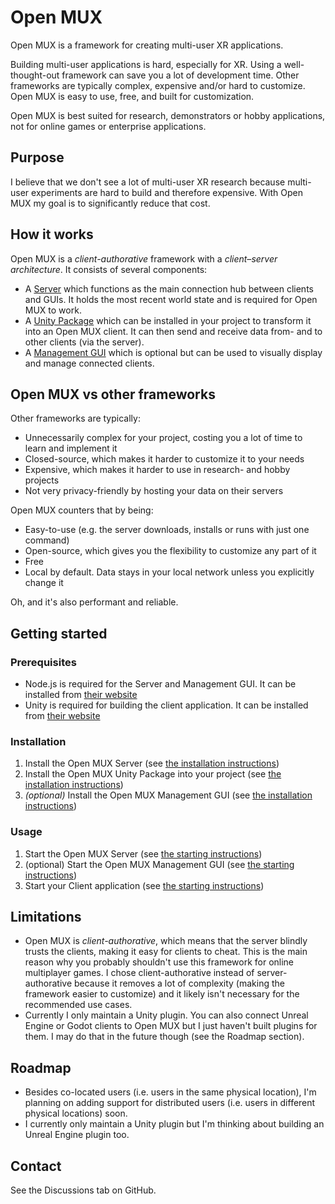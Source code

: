 # Open MUX

Open MUX is a framework for creating multi-user XR applications.

Building multi-user applications is hard, especially for XR. Using a well-thought-out framework can save you a lot of development time. Other frameworks are typically complex, expensive and/or hard to customize. Open MUX is easy to use, free, and built for customization.

Open MUX is best suited for research, demonstrators or hobby applications, not for online games or enterprise applications.

## Purpose

I believe that we don't see a lot of multi-user XR research because multi-user experiments are hard to build and therefore expensive. With Open MUX my goal is to significantly reduce that cost.

## How it works

Open MUX is a _client-authorative_ framework with a _client–server architecture_. It consists of several components:

- A [Server](https://github.com/open-mux/open-mux-server) which functions as the main connection hub between clients and GUIs. It holds the most recent world state and is required for Open MUX to work.
- A [Unity Package](https://github.com/open-mux/open-mux-client-unity) which can be installed in your project to transform it into an Open MUX client. It can then send and receive data from- and to other clients (via the server).
- A [Management GUI](https://github.com/open-mux/open-mux-management-gui) which is optional but can be used to visually display and manage connected clients.

## Open MUX vs other frameworks

Other frameworks are typically:

- Unnecessarily complex for your project, costing you a lot of time to learn and implement it
- Closed-source, which makes it harder to customize it to your needs
- Expensive, which makes it harder to use in research- and hobby projects
- Not very privacy-friendly by hosting your data on their servers

Open MUX counters that by being:

- Easy-to-use (e.g. the server downloads, installs or runs with just one command)
- Open-source, which gives you the flexibility to customize any part of it
- Free
- Local by default. Data stays in your local network unless you explicitly change it

Oh, and it's also performant and reliable.

## Getting started

### Prerequisites

- Node.js is required for the Server and Management GUI. It can be installed from [their website](https://nodejs.org/)
- Unity is required for building the client application. It can be installed from [their website](https://unity.com/)

### Installation

1. Install the Open MUX Server (see [the installation instructions](https://github.com/open-mux/open-mux-server/blob/main/README.md))
1. Install the Open MUX Unity Package into your project (see [the installation instructions](https://github.com/open-mux/open-mux-client-unity/blob/main/README.md))
1. _(optional)_ Install the Open MUX Management GUI (see [the installation instructions](https://github.com/open-mux/open-mux-management-gui/blob/main/README.md))

### Usage

1. Start the Open MUX Server (see [the starting instructions](https://github.com/open-mux/open-mux-server/blob/main/README.md))
1. (optional) Start the Open MUX Management GUI (see [the starting instructions](https://github.com/open-mux/open-mux-management-gui/blob/main/README.md))
1. Start your Client application (see [the starting instructions](https://github.com/open-mux/open-mux-client-unity/blob/main/README.md))

## Limitations

- Open MUX is _client-authorative_, which means that the server blindly trusts the clients, making it easy for clients to cheat. This is the main reason why you probably shouldn't use this framework for online multiplayer games. I chose client-authorative instead of server-authorative because it removes a lot of complexity (making the framework easier to customize) and it likely isn't necessary for the recommended use cases.
- Currently I only maintain a Unity plugin. You can also connect Unreal Engine or Godot clients to Open MUX but I just haven't built plugins for them. I may do that in the future though (see the Roadmap section).

## Roadmap

- Besides co-located users (i.e. users in the same physical location), I'm planning on adding support for distributed users (i.e. users in different physical locations) soon.
- I currently only maintain a Unity plugin but I'm thinking about building an Unreal Engine plugin too.

## Contact

See the Discussions tab on GitHub.
